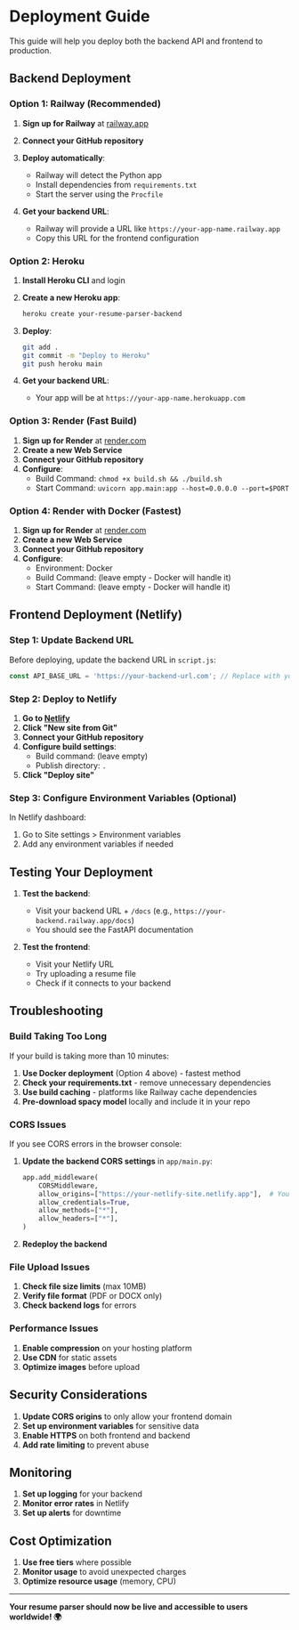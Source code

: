 # Deployment Guide

This guide will help you deploy both the backend API and frontend to production.

## Backend Deployment

### Option 1: Railway (Recommended)

1. **Sign up for Railway** at [railway.app](https://railway.app)
2. **Connect your GitHub repository**
3. **Deploy automatically**:
   - Railway will detect the Python app
   - Install dependencies from `requirements.txt`
   - Start the server using the `Procfile`

4. **Get your backend URL**:
   - Railway will provide a URL like `https://your-app-name.railway.app`
   - Copy this URL for the frontend configuration

### Option 2: Heroku

1. **Install Heroku CLI** and login
2. **Create a new Heroku app**:
   ```bash
   heroku create your-resume-parser-backend
   ```

3. **Deploy**:
   ```bash
   git add .
   git commit -m "Deploy to Heroku"
   git push heroku main
   ```

4. **Get your backend URL**:
   - Your app will be at `https://your-app-name.herokuapp.com`

### Option 3: Render (Fast Build)

1. **Sign up for Render** at [render.com](https://render.com)
2. **Create a new Web Service**
3. **Connect your GitHub repository**
4. **Configure**:
   - Build Command: `chmod +x build.sh && ./build.sh`
   - Start Command: `uvicorn app.main:app --host=0.0.0.0 --port=$PORT`

### Option 4: Render with Docker (Fastest)

1. **Sign up for Render** at [render.com](https://render.com)
2. **Create a new Web Service**
3. **Connect your GitHub repository**
4. **Configure**:
   - Environment: Docker
   - Build Command: (leave empty - Docker will handle it)
   - Start Command: (leave empty - Docker will handle it)

## Frontend Deployment (Netlify)

### Step 1: Update Backend URL

Before deploying, update the backend URL in `script.js`:

```javascript
const API_BASE_URL = 'https://your-backend-url.com'; // Replace with your actual backend URL
```

### Step 2: Deploy to Netlify

1. **Go to [Netlify](https://netlify.com)**
2. **Click "New site from Git"**
3. **Connect your GitHub repository**
4. **Configure build settings**:
   - Build command: (leave empty)
   - Publish directory: `.`
5. **Click "Deploy site"**

### Step 3: Configure Environment Variables (Optional)

In Netlify dashboard:
1. Go to Site settings > Environment variables
2. Add any environment variables if needed

## Testing Your Deployment

1. **Test the backend**:
   - Visit your backend URL + `/docs` (e.g., `https://your-backend.railway.app/docs`)
   - You should see the FastAPI documentation

2. **Test the frontend**:
   - Visit your Netlify URL
   - Try uploading a resume file
   - Check if it connects to your backend

## Troubleshooting

### Build Taking Too Long

If your build is taking more than 10 minutes:

1. **Use Docker deployment** (Option 4 above) - fastest method
2. **Check your requirements.txt** - remove unnecessary dependencies
3. **Use build caching** - platforms like Railway cache dependencies
4. **Pre-download spacy model** locally and include it in your repo

### CORS Issues
If you see CORS errors in the browser console:

1. **Update the backend CORS settings** in `app/main.py`:
   ```python
   app.add_middleware(
       CORSMiddleware,
       allow_origins=["https://your-netlify-site.netlify.app"],  # Your frontend URL
       allow_credentials=True,
       allow_methods=["*"],
       allow_headers=["*"],
   )
   ```

2. **Redeploy the backend**

### File Upload Issues
1. **Check file size limits** (max 10MB)
2. **Verify file format** (PDF or DOCX only)
3. **Check backend logs** for errors

### Performance Issues
1. **Enable compression** on your hosting platform
2. **Use CDN** for static assets
3. **Optimize images** before upload

## Security Considerations

1. **Update CORS origins** to only allow your frontend domain
2. **Set up environment variables** for sensitive data
3. **Enable HTTPS** on both frontend and backend
4. **Add rate limiting** to prevent abuse

## Monitoring

1. **Set up logging** for your backend
2. **Monitor error rates** in Netlify
3. **Set up alerts** for downtime

## Cost Optimization

1. **Use free tiers** where possible
2. **Monitor usage** to avoid unexpected charges
3. **Optimize resource usage** (memory, CPU)

---

**Your resume parser should now be live and accessible to users worldwide! 🌍** 
